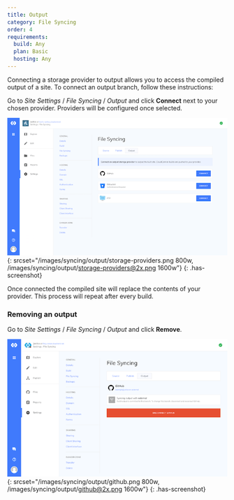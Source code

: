 ```yaml
---
title: Output
category: File Syncing
order: 4
requirements:
  build: Any
  plan: Basic
  hosting: Any
---
```


Connecting a storage provider to output allows you to access the compiled output of a site. To connect an output branch, follow these instructions:

Go to *Site Settings* / *File Syncing* / *Output* and click **Connect** next to your chosen provider. Providers will be configured once selected.

![Storage Providers interface](/images/syncing/output/storage-providers.png){: srcset="/images/syncing/output/storage-providers.png 800w, /images/syncing/output/storage-providers@2x.png 1600w"}
{: .has-screenshot}

Once connected the compiled site will replace the contents of your provider. This process will repeat after every build.

### Removing an output

Go to *Site Settings* / *File Syncing* / *Output* and click **Remove**.

![Output interface](/images/syncing/output/github.png){: srcset="/images/syncing/output/github.png 800w, /images/syncing/output/github@2x.png 1600w"}
{: .has-screenshot}